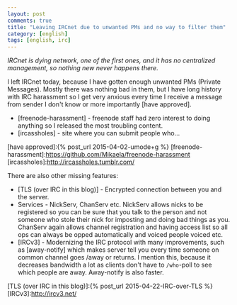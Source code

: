```yaml
---
layout: post
comments: true
title: "Leaving IRCnet due to unwanted PMs and no way to filter them"
category: [english]
tags: [english, irc]
---
```


*IRCnet is dying network, one of the first ones, and it has no centralized
 management, so nothing new never happens there.*

I left IRCnet today, because I have gotten enough unwanted PMs (Private
Messages). Mostly there was nothing bad in them, but I have long history
with IRC harassment so I get very anxious every time I receive a message
from sender I don't know or more importantly [have approved].

* [freenode-harassment] - freenode staff had zero interest to doing
  anything so I released the most troubling content.
* [ircassholes] - site where you can submit people who...

[have approved]:{% post_url 2015-04-02-umode+g %}
[freenode-harassment]:https://github.com/Mikaela/freenode-harassment
[ircassholes]:http://ircassholes.tumblr.com/

There are also other missing features:

* [TLS (over IRC in this blog)] - Encrypted connection between you and the
  server.
* Services - NickServ, ChanServ etc. NickServ allows nicks to be registered
  so you can be sure that you talk to the person and not someone who
  stole their nick for imposting and doing bad things as you. ChanServ
  again allows channel registration and having access list so all ops
  can always be opped automatically and voiced people voiced etc.
* [IRCv3] - Modernizing the IRC protocol with many improvements, such as
  [away-notify] which makes server tell you every time someone on common
  channel goes /away or returns. I mention this, because it decreases
  bandwidth a lot as clients don't have to `/who`-poll to see which people
  are away. Away-notify is also faster.

[TLS (over IRC in this blog)]:{% post_url 2015-04-22-IRC-over-TLS %}
[IRCv3]:http://ircv3.net/
